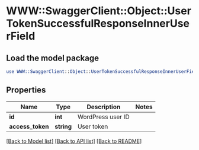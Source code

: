 # WWW::SwaggerClient::Object::UserTokenSuccessfulResponseInnerUserField

## Load the model package
```perl
use WWW::SwaggerClient::Object::UserTokenSuccessfulResponseInnerUserField;
```

## Properties
Name | Type | Description | Notes
------------ | ------------- | ------------- | -------------
**id** | **int** | WordPress user ID | 
**access_token** | **string** | User token | 

[[Back to Model list]](../README.md#documentation-for-models) [[Back to API list]](../README.md#documentation-for-api-endpoints) [[Back to README]](../README.md)


